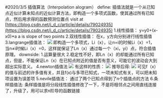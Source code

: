 #2020/3/5
插值算法（Interpolation alogram）
define:
插值法就是一个从已知点近似计算未知点的近似计算方法，即构造一个多项式函数，使其通过所有已知点，然后用求得的函数预测位置点
visit at [https://blog.csdn.net/j_d_c/article/details/79024935](https://blog.csdn.net/j_d_c/article/details/79024935)
1.线性插值：
y=y0+(x-x0)*a
a is slope of two points
2.双线性插值：
在x，y方向分别进行线性插值
3.langrange插值法：
![](https://img-blog.csdn.net/20170326205629390?watermark/2/text/aHR0cDovL2Jsb2cuY3Nkbi5uZXQvemhhbmd5dWVfbGFsYQ==/font/5a6L5L2T/fontsize/400/fill/I0JBQkFCMA==/dissolve/70/gravity/Center)
即构造一个多项式，Li（x），让n=i的时候Li（x）=1，当n≠i时候Li（x）=0，这样就保证了Ln（x）通过每一个（xi，yi）点，符合插值原理。
downside:
1.运算量很大
2.稳定性不好，即Ln（x）的却能通过所有已知点，但是，不能保证Ln（x）在已知点附近的值是否有意义，可能它的波动会大到超出实际意义。
4.newton插值法
![](https://img-blog.csdn.net/20170326210211096?watermark/2/text/aHR0cDovL2Jsb2cuY3Nkbi5uZXQvemhhbmd5dWVfbGFsYQ==/font/5a6L5L2T/fontsize/400/fill/I0JBQkFCMA==/dissolve/70/gravity/Center)
有这样的性质：
![](https://img-blog.csdn.net/20170326210230409?watermark/2/text/aHR0cDovL2Jsb2cuY3Nkbi5uZXQvemhhbmd5dWVfbGFsYQ==/font/5a6L5L2T/fontsize/400/fill/I0JBQkFCMA==/dissolve/70/gravity/Center)
推导后得:
![](https://img-blog.csdn.net/20170326210357255?watermark/2/text/aHR0cDovL2Jsb2cuY3Nkbi5uZXQvemhhbmd5dWVfbGFsYQ==/font/5a6L5L2T/fontsize/400/fill/I0JBQkFCMA==/dissolve/70/gravity/Center)
可见f（x）的值与前述的许多值有关，并且f(x)与多项已知式，一项未知式有关，可以把未知项设置为误差项
5.nevile插值法：
通过了两个已知点得到了n个插值点的方法
6.条样插值法:
条样插值是将分段线性插值修改了一下，不是将相邻点之间用直线连接了，升级了，用可以求n阶导的函数链接










